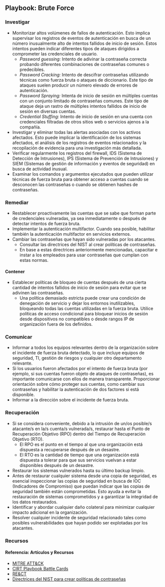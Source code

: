 ## Playbook: Brute Force

### Investigar

- Monitorizar altos volúmenes de fallos de autenticación. Esto implica supervisar los registros de eventos de autenticación en busca de un número inusualmente alto de intentos fallidos de inicio de sesión. Estos intentos pueden indicar diferentes tipos de ataques dirigidos a comprometer las credenciales de usuario.
    - *Password guessing:* Intento de adivinar la contraseña correcta probando diferentes combinaciones de contraseñas comunes o predecibles.
    - *Password Cracking:* Intento de descifrar contraseñas utilizando técnicas como fuerza bruta o ataques de diccionario. Este tipo de ataques suelen producir un número elevado de errores de autenticación.
    - *Password Spraying:* Intenta de inicio de sesión en múltiples cuentas con un conjunto limitado de contraseñas comunes. Este tipo de ataque deja un rastro de múltiples intentos fallidos de inicio de sesión en diversas cuentas.
    - *Credential Stuffing:* Intento de inicio de sesión en una cuenta con credenciales filtradas de otros sitios web o servicios ajenos a la compañía.
- Investigar y eliminar todas las alertas asociadas con los activos afectados. Esto puede implicar la identificación de los sistemas afectados, el análisis de los registros de eventos relacionados y la recopilación de evidencia para una investigación más detallada.
- Verificar regularmente los registros del firewall, IDS (Sistema de Detección de Intrusiones), IPS (Sistema de Prevención de Intrusiones) y SIEM (Sistemas de gestión de información y eventos de seguridad) en busca de actividad inusual.    
- Examinar los comandos y argumentos ejecutados que pueden utilizar técnicas de fuerza bruta para obtener acceso a cuentas cuando se desconocen las contraseñas o cuando se obtienen hashes de contraseñas.

### Remediar

- Restablecer proactivamente las cuentas que se sabe que forman parte de credenciales vulneradas, ya sea inmediatamente o después de detectar intentos de fuerza bruta.
- Implementar la autenticación multifactor. Cuando sea posible, habilitar también la autenticación multifactor en servicios externos.
- Cambiar las contraseñas que hayan sido vulneradas por los atacantes.
    - Consultar las directrices del NIST al crear políticas de contraseñas.
    - En base a estas directrices anteriormente mencionadas, capacitar e instar a los empleados para usar contraseñas que cumplan con estas normas.

#### Contener

- Establecer políticas de bloqueo de cuentas después de una cierta cantidad de intentos fallidos de inicio de sesión para evitar que se adivinen las contraseñas. 
    - Una política demasiado estricta puede crear una condición de denegación de servicio y dejar los entornos inutilizables, bloqueando todas las cuentas utilizadas en la fuerza bruta. Utilice políticas de acceso condicional para bloquear inicios de sesión desde dispositivos no compatibles o desde rangos IP de organización fuera de los definidos.

### Comunicar

- Informar a todos los equipos relevantes dentro de la organización sobre el incidente de fuerza bruta detectado, lo que incluye equipos de seguridad, TI, gestión de riesgos y cualquier otro departamento relevante.
- Si los usuarios fueron afectados por el intento de fuerza bruta (por ejemplo, si sus cuentas fueron objeto de ataques de contraseñas), es importante comunicarse con ellos de manera transparente. Proporcionar orientación sobre cómo proteger sus cuentas, como cambiar sus contraseñas y habilitar la autenticación de dos factores si está disponible.
- Informar a la dirección sobre el incidente de fuerza bruta. 

### Recuperación

- Si se considera conveniente, debido a la intrusión de un/os posible/s atacante/s en la/s cuenta/s vulnerada/s, restaurar hasta el Punto de Recuperación Objetivo (RPO) dentro del Tiempo de Recuperación Objetivo (RTO).
    - El RPO es el punto en el tiempo al que una organización está dispuesta a recuperarse después de un desastre. 
    - El RTO es la cantidad de tiempo que una organización está dispuesta a tolerar para que sus servicios vuelvan a estar disponibles después de un desastre.
- Restaurar los sistemas vulnerados hasta su último backup limpio.
- Antes de restaurar cualquier sistema desde una copia de seguridad, es esencial inspeccionar las copias de seguridad en busca de IOC (Indicadores de Compromiso) que puedan indicar que las copias de seguridad también están comprometidas. Esto ayuda a evitar la restauración de sistemas comprometidos y a garantizar la integridad de los datos restaurados.
- Identificar y abordar cualquier daño colateral para minimizar cualquier impacto adicional en la organización.
- Resolver cualquier incidente de seguridad relacionado tales como posibles vulnerabilidades que hayan podido ser explotadas por los atacantes. 

### Recursos

#### Referencia: Artículos y Recursos

- [MITRE ATT&CK](https://attack.mitre.org/techniques/T1110/)
- [CIRT Playbook Battle Cards](https://github.com/guardsight/gsvsoc_cirt-playbook-battle-cards/blob/master/Markdown/GSPBC-1048%20-%20Credential%20Access%20-%20Brute%20Force.md)
- [RE&CT](https://atc-project.github.io/atc-react/)
- [Directrices del NIST para crear políticas de contraseñas](https://pages.nist.gov/800-63-3/sp800-63b.html)

